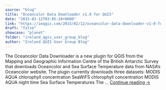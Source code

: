 ```yaml
---
source: "blog"
title: "Oceancolor Data Downloader v1.0 for QGIS"
date: "2015-02-12T03:05:20+0000"
link: "https://ieqgis.com/2015/02/12/oceancolor-data-downloader-v1-0-for-qgis/"
draft: "false"
showcase: "planet"
folder: "ireland_qgis_user_group_blog"
author: "Ireland QGIS User Group Blog"
---
```


The Oceancolor Data Downloader is a new plugin for QGIS from the Mapping and Geographic Information Centre of the British Antarctic Survey that downloads Oceancolor and Sea Surface Temperature data from NASA&#8217;s Oceancolor website. The plugin currently downloads three datasets: MODIS AQUA chlorophyll concentration SeaWiFS chlorophyll concentration MODIS AQUA night time Sea Surface Temperatures The &#8230; <a class="more-link" href="https://ieqgis.com/2015/02/12/oceancolor-data-downloader-v1-0-for-qgis/">Continue reading <span class="meta-nav">&#8594;</span></a>
